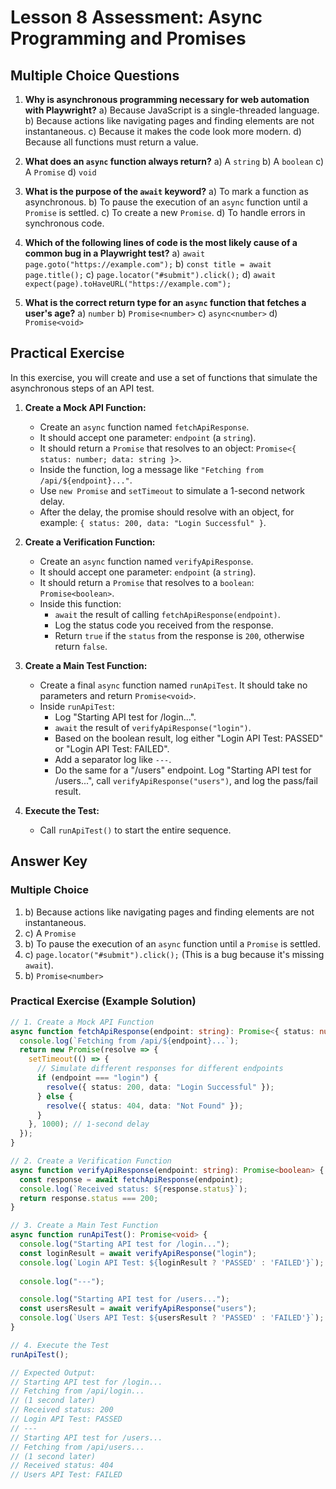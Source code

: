 # Lesson 8 Assessment: Async Programming and Promises

## Multiple Choice Questions

1.  **Why is asynchronous programming necessary for web automation with Playwright?**
    a)  Because JavaScript is a single-threaded language.
    b)  Because actions like navigating pages and finding elements are not instantaneous.
    c)  Because it makes the code look more modern.
    d)  Because all functions must return a value.

2.  **What does an `async` function always return?**
    a)  A `string`
    b)  A `boolean`
    c)  A `Promise`
    d)  `void`

3.  **What is the purpose of the `await` keyword?**
    a)  To mark a function as asynchronous.
    b)  To pause the execution of an `async` function until a `Promise` is settled.
    c)  To create a new `Promise`.
    d)  To handle errors in synchronous code.

4.  **Which of the following lines of code is the most likely cause of a common bug in a Playwright test?**
    a)  `await page.goto("https://example.com");`
    b)  `const title = await page.title();`
    c)  `page.locator("#submit").click();`
    d)  `await expect(page).toHaveURL("https://example.com");`

5.  **What is the correct return type for an `async` function that fetches a user's age?**
    a)  `number`
    b)  `Promise<number>`
    c)  `async<number>`
    d)  `Promise<void>`

## Practical Exercise

In this exercise, you will create and use a set of functions that simulate the asynchronous steps of an API test.

1.  **Create a Mock API Function:**
    -   Create an `async` function named `fetchApiResponse`.
    -   It should accept one parameter: `endpoint` (a `string`).
    -   It should return a `Promise` that resolves to an object: `Promise<{ status: number; data: string }>`.
    -   Inside the function, log a message like `"Fetching from /api/${endpoint}..."`.
    -   Use `new Promise` and `setTimeout` to simulate a 1-second network delay.
    -   After the delay, the promise should resolve with an object, for example: `{ status: 200, data: "Login Successful" }`.

2.  **Create a Verification Function:**
    -   Create an `async` function named `verifyApiResponse`.
    -   It should accept one parameter: `endpoint` (a `string`).
    -   It should return a `Promise` that resolves to a `boolean`: `Promise<boolean>`.
    -   Inside this function:
        -   `await` the result of calling `fetchApiResponse(endpoint)`.
        -   Log the status code you received from the response.
        -   Return `true` if the `status` from the response is `200`, otherwise return `false`.

3.  **Create a Main Test Function:**
    -   Create a final `async` function named `runApiTest`. It should take no parameters and return `Promise<void>`.
    -   Inside `runApiTest`:
        -   Log "Starting API test for /login...".
        -   `await` the result of `verifyApiResponse("login")`.
        -   Based on the boolean result, log either "Login API Test: PASSED" or "Login API Test: FAILED".
        -   Add a separator log like `---`.
        -   Do the same for a "/users" endpoint. Log "Starting API test for /users...", call `verifyApiResponse("users")`, and log the pass/fail result.

4.  **Execute the Test:**
    -   Call `runApiTest()` to start the entire sequence.

## Answer Key

### Multiple Choice
1.  b) Because actions like navigating pages and finding elements are not instantaneous.
2.  c) A `Promise`
3.  b) To pause the execution of an `async` function until a `Promise` is settled.
4.  c) `page.locator("#submit").click();` (This is a bug because it's missing `await`).
5.  b) `Promise<number>`

### Practical Exercise (Example Solution)
```typescript
// 1. Create a Mock API Function
async function fetchApiResponse(endpoint: string): Promise<{ status: number; data: string }> {
  console.log(`Fetching from /api/${endpoint}...`);
  return new Promise(resolve => {
    setTimeout(() => {
      // Simulate different responses for different endpoints
      if (endpoint === "login") {
        resolve({ status: 200, data: "Login Successful" });
      } else {
        resolve({ status: 404, data: "Not Found" });
      }
    }, 1000); // 1-second delay
  });
}

// 2. Create a Verification Function
async function verifyApiResponse(endpoint: string): Promise<boolean> {
  const response = await fetchApiResponse(endpoint);
  console.log(`Received status: ${response.status}`);
  return response.status === 200;
}

// 3. Create a Main Test Function
async function runApiTest(): Promise<void> {
  console.log("Starting API test for /login...");
  const loginResult = await verifyApiResponse("login");
  console.log(`Login API Test: ${loginResult ? 'PASSED' : 'FAILED'}`);
  
  console.log("---");

  console.log("Starting API test for /users...");
  const usersResult = await verifyApiResponse("users");
  console.log(`Users API Test: ${usersResult ? 'PASSED' : 'FAILED'}`);
}

// 4. Execute the Test
runApiTest();

// Expected Output:
// Starting API test for /login...
// Fetching from /api/login...
// (1 second later)
// Received status: 200
// Login API Test: PASSED
// ---
// Starting API test for /users...
// Fetching from /api/users...
// (1 second later)
// Received status: 404
// Users API Test: FAILED